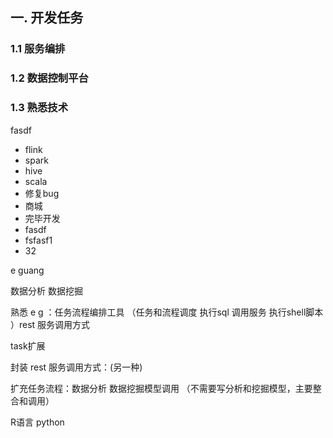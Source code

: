 ## 一. 开发任务


### 1.1 服务编排  


### 1.2 数据控制平台

### 1.3 熟悉技术

fasdf

 - flink 
 - spark  
 - hive
 - scala
 - 修复bug
 - 商城
 - 完毕开发
 - fasdf
 - fsfasf1
 - 32



e  guang 

数据分析  数据挖掘 

熟悉 e g ：任务流程编排工具  （任务和流程调度  执行sql 调用服务 执行shell脚本 ）rest 服务调用方式

task扩展

封装 rest 服务调用方式：(另一种)

扩充任务流程：数据分析 数据挖掘模型调用 （不需要写分析和挖掘模型，主要整合和调用）



R语言  python 


